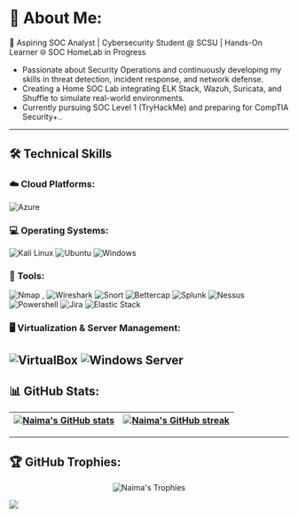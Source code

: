 # 🌟 About Me:  
🚀 Aspiring SOC Analyst | Cybersecurity Student @ SCSU | Hands-On Learner
🌐 SOC HomeLab in Progress

- Passionate about Security Operations and continuously developing my skills in threat detection, incident response, and network defense.
- Creating a Home SOC Lab integrating ELK Stack, Wazuh, Suricata, and Shuffle to simulate real-world environments.
- Currently pursuing SOC Level 1 (TryHackMe) and preparing for CompTIA Security+..
---
## 🛠️ Technical Skills  

### ☁️ **Cloud Platforms:**  
![Azure](https://img.shields.io/badge/Azure-%230072C6.svg?style=for-the-badge&logo=microsoftazure&logoColor=white)  

### 💻 **Operating Systems:**  
![Kali Linux](https://img.shields.io/badge/Kali_Linux-%23557C94.svg?style=for-the-badge&logo=kalilinux&logoColor=white)  ![Ubuntu](https://img.shields.io/badge/Ubuntu-%23E95420.svg?style=for-the-badge&logo=ubuntu&logoColor=white)  ![Windows](https://img.shields.io/badge/Windows-%230078D6.svg?style=for-the-badge&logo=windows&logoColor=white)  

### 🧰 **Tools:**  
![Nmap](https://img.shields.io/badge/Nmap-%23004080.svg?style=for-the-badge&logo=nmap&logoColor=white)  , ![Wireshark](https://img.shields.io/badge/Wireshark-%23167F92.svg?style=for-the-badge&logo=wireshark&logoColor=white)  ![Snort](https://img.shields.io/badge/Snort-%23EA1F33.svg?style=for-the-badge&logo=snort&logoColor=white)  ![Bettercap](https://img.shields.io/badge/Bettercap-%23000000.svg?style=for-the-badge)  ![Splunk](https://img.shields.io/badge/Splunk-%23000000.svg?style=for-the-badge&logo=splunk&logoColor=white)  ![Nessus](https://img.shields.io/badge/Nessus-%230074C1.svg?style=for-the-badge&logo=nessus&logoColor=white)  ![Powershell](https://img.shields.io/badge/PowerShell-%235391FE.svg?style=for-the-badge&logo=powershell&logoColor=white)  ![Jira](https://img.shields.io/badge/Jira-%230052CC.svg?style=for-the-badge&logo=jira&logoColor=white)  ![Elastic Stack](https://img.shields.io/badge/Elastic_Stack-%2300737C.svg?style=for-the-badge&logo=elasticsearch&logoColor=white)  

### 🖥️ **Virtualization & Server Management:**  
![VirtualBox](https://img.shields.io/badge/VirtualBox-%23183A61.svg?style=for-the-badge&logo=virtualbox&logoColor=white)  ![Windows Server](https://img.shields.io/badge/Windows%20Server-%230078D6.svg?style=for-the-badge&logo=windows&logoColor=white)  
---

## 📊 GitHub Stats:  
| <a href="https://github.com/NaimaMu/github-readme-stats"><img align="center" src="https://github-readme-stats.vercel.app/api?username=NaimaMu&show_icons=true&include_all_commits=true&theme=radical&hide_border=false" alt="Naima's GitHub stats" /></a> | <a href="https://github.com/NaimaMu/github-readme-streak-stats"><img align="center" src="https://github-readme-streak-stats.herokuapp.com/?user=NaimaMu&theme=radical&hide_border=false" alt="Naima's GitHub streak" /></a> |  
| ------------- | ------------- |  
---

## 🏆 GitHub Trophies:  
<p align="center">  
  <img src="https://github-profile-trophy.vercel.app/?username=NaimaMu&theme=dracula&no-frame=true&row=1" alt="Naima's Trophies" />  
</p>  


[![](https://visitcount.itsvg.in/api?id=NaimaMu&icon=0&color=0)](https://visitcount.itsvg.in)  
